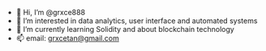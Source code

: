 - 👋 Hi, I’m @grxce888
- 👀 I’m interested in data analytics, user interface and automated systems
- 🌱 I’m currently learning Solidity and about blockchain technology
- 📫 email: grxcetan@gmail.com
